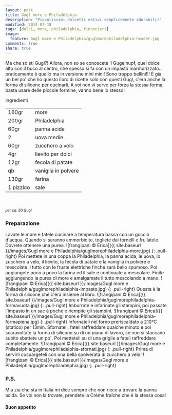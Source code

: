 ```yaml
---
layout: post
title: Gugl more e Philadelphia
description: "Piccolissimi dolcetti estivi semplicemente adorabili!"
modified: 2014-07-18
tags: [dolci, more, philadelphia, financiers]
image:
  feature: Gugl more e Philadelphia/guglmorephiladelphia-header.jpg
comments: true
share: true
---
```


Ma che sò sti Gugl?! Allora, non so se conoscete il Gugelhupf, quel dolce alto con il buco al centro, che spesso si fa con un impasto marmorizzato... praticamente è quello ma in versione mini mini! Sono troppo bellini!!! È già un bel po' che ho questo libro di ricette solo con questi Gugl, c'era anche la forma di silicone per cucinarli. A voi non vi serve per forza la stessa forma, basta usare delle piccole formine, vanno bene lo stesso!


<div class="ingredients">
  <div class="ingredients-title">Ingredienti</div>
  <table>
    <tbody>
      <tr>
        <td>160gr</td>
        <td>more</td>
      </tr>
      <tr>
        <td>200gr</td>
        <td>Philadelphia</td>
      </tr>
      <tr>
        <td>60gr</td>
        <td>panna acida</td>
      </tr>
      <tr>
        <td>2</td>
        <td>uova medie</td>
      </tr>
      <tr>
        <td>60gr</td>
        <td>zucchero a velo</td>
      </tr>
      <tr>
        <td>4gr</td>
        <td>lievito per dolci</td>
      </tr>
      <tr>
        <td>12gr</td>
        <td>fecola di patate</td>
      </tr>
      <tr>
        <td>qb</td>
        <td>vaniglia in polvere</td>
      </tr>
      <tr>
        <td>130gr</td>
        <td>farina</td>
      </tr>
      <tr>
        <td>1 pizzico</td>
        <td>sale</td>
      </tr>
    </tbody>
  </table>
  <br></br>
  <i class="pull-right" style="font-size: 80%;">per ca. 50 Gugl</i>
</div>


<h3>
  <font color="grey">
    <i class="icon-cogs"></i>
  </font> Preparazione
</h3>

Lavate le more e fatele cucinare a temperatura bassa con un goccio d'acqua. Quando si saranno ammorbidite, togliete dai fornelli e frullatele. Dovrete ottenere una purea.
![frangipani © Erica]({{ site.baseurl }}/images/Gugl more e Philadelphia/guglmorephiladelphia-more.jpg)
{: .pull-right}
Poi mettete in una coppa la Philadelphia, la panna acida, le uova, lo zucchero a velo, il lievito, la fecola di patate e la vaniglia in polvere e mescolate il tutto con le fruste elettriche finché sarà bello spumoso. Poi aggiungete poco a poco la farina ed il sale e continuate a mescolare. Finite aggiungendo la purea di more e amalgamate il tutto mescolando a mano.
![frangipani © Erica]({{ site.baseurl }}/images/Gugl more e Philadelphia/guglmorephiladelphia-impasto.jpg)
{: .pull-right}
Questa è la forma di silicone che c'era insieme al libro.
![frangipani © Erica]({{ site.baseurl }}/images/Gugl more e Philadelphia/guglmorephiladelphia-formavuota.jpg)
{: .pull-right}
Imburrate e infarinate gli stampini, poi passate l'impasto in un sac à poche e riempite gli stampini.
![frangipani © Erica]({{ site.baseurl }}/images/Gugl more e Philadelphia/guglmorephiladelphia-formapiena.jpg)
{: .pull-right}
Infornateli nel forno preriscaldato a 210°C (statico) per 13min. Sfornateli, fateli raffreddare qualche minuto e poi scaravoltate la forma di silicone su di un piano di lavoro, se non si staccano subito sbattete un po`. Poi metteteli su di una griglie a fateli raffreddare completamente.
![frangipani © Erica]({{ site.baseurl }}/images/Gugl more e Philadelphia/guglmorephiladelphia-sfornati.jpg)
{: .pull-right}
Prima di servirli cospargeteli con una bella spolverata di zucchero a velo!
![frangipani © Erica]({{ site.baseurl }}/images/Gugl more e Philadelphia/guglmorephiladelphia.jpg)
{: .pull-right}

<h3>
  <font color="#FFCC00">
    <i class="icon-lightbulb"></i>
  </font> P.S.
</h3>

Mia zia che sta in Italia mi dice sempre che non riece a trovare la panna acida. Se voi non la trovate, prendete la Crème fraîche che è la stessa cosa!

<h4>Buon appetito
  <font color="red">
    <i class="icon-smile"></i>
  </font>
</h4>

